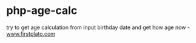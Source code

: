 # php-age-calc
try to get age calculation from input birthday date and get how age now - www.firstplato.com
